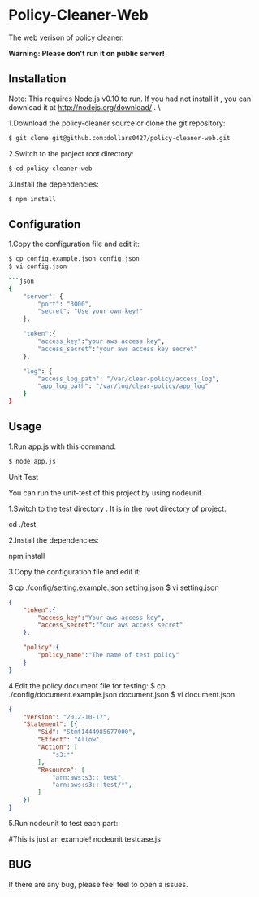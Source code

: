 # Policy-Cleaner-Web
The web verison of policy cleaner.

**Warning: Please don't run it on public server!**

Installation
---

Note: This requires Node.js v0.10 to run. If you had not install it , you can download it at http://nodejs.org/download/ . \

1.Download the policy-cleaner source or clone the git repository:
```bash
$ git clone git@github.com:dollars0427/policy-cleaner-web.git
```

2.Switch to the project root directory:
```bash
$ cd policy-cleaner-web
```
3.Install the dependencies: 
```bash
$ npm install
```

Configuration
---
1.Copy the configuration file and edit it: 

```bash
$ cp config.example.json config.json 
$ vi config.json

```json
{
    "server": {
        "port": "3000",
        "secret": "Use your own key!"
    },  

    "token":{
        "access_key":"your aws access key",
        "access_secret":"your aws access key secret"
    },  

    "log": {
        "access_log_path": "/var/clear-policy/access_log",
        "app_log_path": "/var/log/clear-policy/app_log"
    }   
}

```

Usage
---

1.Run app.js with this command: 

```bash
$ node app.js
```
Unit Test

You can run the unit-test of this project by using nodeunit.

1.Switch to the test directory . It is in the root directory of project.

cd ./test

2.Install the dependencies:

npm install

3.Copy the configuration file and edit it:

$ cp ./config/setting.example.json setting.json
$ vi setting.json

```json
{
    "token":{
        "access_key":"Your aws access key",
        "access_secret":"Your aws access secret"
    },  

    "policy":{
        "policy_name":"The name of test policy"
    }   
}
```

4.Edit the policy document file for testing:
$ cp ./config/document.example.json document.json
$ vi document.json

```json
{
    "Version": "2012-10-17",
    "Statement": [{
        "Sid": "Stmt1444985677000",
        "Effect": "Allow",
        "Action": [
            "s3:*"
        ],
        "Resource": [
            "arn:aws:s3:::test",
            "arn:aws:s3:::test/*",
        ]
    }]  
}

```

5.Run nodeunit to test each part:

#This is just an example!
nodeunit testcase.js

BUG
---
If there are any bug, please feel feel to open a issues.
